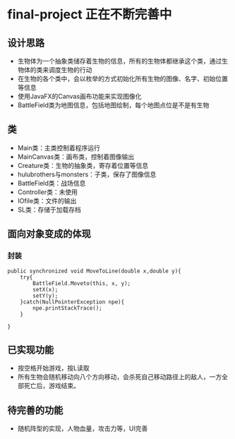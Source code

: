 # final-project  正在不断完善中
## 设计思路
- 生物体为一个抽象类储存着生物的信息，所有的生物体都继承这个类，通过生物体的类来调度生物的行动
- 在生物的各个类中，会以枚举的方式初始化所有生物的图像、名字、初始位置等信息
- 使用JavaFX的Canvas画布功能来实现图像化
- BattleField类为地图信息，包括地图绘制，每个地图点位是不是有生物
## 类
- Main类：主类控制着程序运行
- MainCanvas类：画布类，控制着图像输出
- Creature类：生物的抽象类，寄存着位置等信息
- hulubrothers与monsters：子类，保存了图像信息
- BattleField类：战场信息
- Controller类：未使用
- IOfile类：文件的输出
- SL类：存储于加载存档
## 面向对象变成的体现
### 封装
    public synchronized void MoveToLine(double x,double y){
        try{
            BattleField.Moveto(this, x, y);
            setX(x);
            setY(y);
        }catch(NullPointerException npe){
            npe.printStackTrace();
        }

    }

## 已实现功能
- 按空格开始游戏，按L读取
- 所有生物会随机移动向八个方向移动，会杀死自己移动路径上的敌人，一方全部死亡后，游戏结束。
## 待完善的功能
- 随机阵型的实现，人物血量，攻击力等，UI完善
